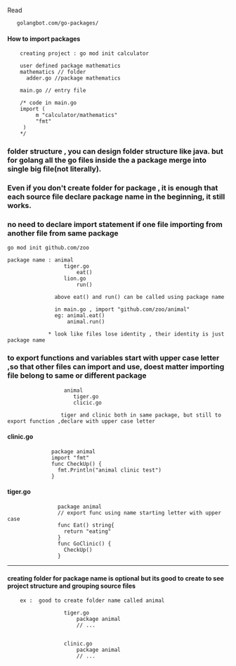 Read 
 
       golangbot.com/go-packages/


#### How to import packages

        creating project : go mod init calculator
        
        user defined package mathematics
        mathematics // folder
          adder.go //package mathematics
        
        main.go // entry file

        /* code in main.go
        import (
	         m "calculator/mathematics"
        	 "fmt"
         )
        */
      

### folder structure , you can design folder structure like java. but for golang all the go files inside the a package merge into single big file(not literally). 
### Even if you don't create folder for package , it is enough that each source file declare package name in the beginning, it still works.
### no need to declare import statement if one file importing from another file from same package


    go mod init github.com/zoo

    package name : animal
                      tiger.go
                          eat()
                      lion.go
                          run()
                          
                   above eat() and run() can be called using package name
                   
                   in main.go , import "github.com/zoo/animal"
                   eg: animal.eat()
                       animal.run()
                 
                 * look like files lose identity , their identity is just package name
                 
                 
                 
### to export functions and variables start with upper case letter ,so that other files can import and use, doest matter importing file belong to same or different package


                      animal
                         tiger.go
                         clicic.go
                         
                     tiger and clinic both in same package, but still to export function ,declare with upper case letter    
                         
                    
#### clinic.go


                  package animal
                  import "fmt"
                  func CheckUp() {
                    fmt.Println("animal clinic test")
                  }
                  
#### tiger.go
                    
                    package animal
                    // export func using name starting letter with upper case
                    func Eat() string{
                      return "eating"
                    }
                    func GoClinic() {
                      CheckUp()
                    }

---


#### creating folder for package name is optional but its good to create to see project structure and grouping source files


        ex :  good to create folder name called animal

                      tiger.go 
                          package animal
                          // ...


                      clinic.go
                          package animal
                          // ...    

